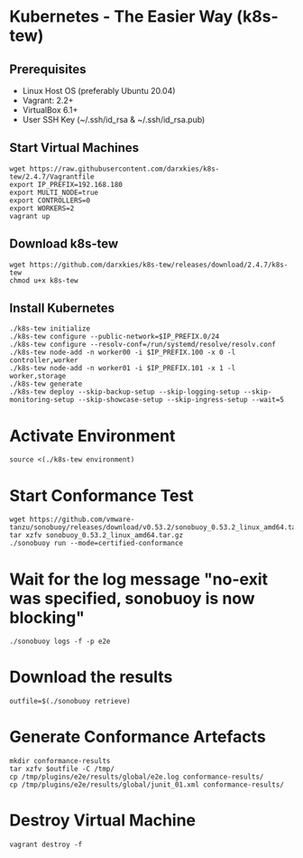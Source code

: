 # Kubernetes - The Easier Way (k8s-tew)

## Prerequisites

- Linux Host OS (preferably Ubuntu 20.04)
- Vagrant: 2.2+
- VirtualBox 6.1+
- User SSH Key (~/.ssh/id_rsa & ~/.ssh/id_rsa.pub)

## Start Virtual Machines

```shell
wget https://raw.githubusercontent.com/darxkies/k8s-tew/2.4.7/Vagrantfile
export IP_PREFIX=192.168.180
export MULTI_NODE=true
export CONTROLLERS=0
export WORKERS=2
vagrant up
```

## Download k8s-tew

```shell
wget https://github.com/darxkies/k8s-tew/releases/download/2.4.7/k8s-tew
chmod u+x k8s-tew
```

## Install Kubernetes

```shell
./k8s-tew initialize 
./k8s-tew configure --public-network=$IP_PREFIX.0/24
./k8s-tew configure --resolv-conf=/run/systemd/resolve/resolv.conf
./k8s-tew node-add -n worker00 -i $IP_PREFIX.100 -x 0 -l controller,worker
./k8s-tew node-add -n worker01 -i $IP_PREFIX.101 -x 1 -l worker,storage
./k8s-tew generate 
./k8s-tew deploy --skip-backup-setup --skip-logging-setup --skip-monitoring-setup --skip-showcase-setup --skip-ingress-setup --wait=5
```

# Activate Environment

```shell
source <(./k8s-tew environment)
```

# Start Conformance Test

```shell
wget https://github.com/vmware-tanzu/sonobuoy/releases/download/v0.53.2/sonobuoy_0.53.2_linux_amd64.tar.gz
tar xzfv sonobuoy_0.53.2_linux_amd64.tar.gz
./sonobuoy run --mode=certified-conformance
```

# Wait for the log message "no-exit was specified, sonobuoy is now blocking"

```shell
./sonobuoy logs -f -p e2e
```

# Download the results

```shell
outfile=$(./sonobuoy retrieve)
```

# Generate Conformance Artefacts

```shell
mkdir conformance-results
tar xzfv $outfile -C /tmp/
cp /tmp/plugins/e2e/results/global/e2e.log conformance-results/
cp /tmp/plugins/e2e/results/global/junit_01.xml conformance-results/
```

# Destroy Virtual Machine

```shell
vagrant destroy -f
```
